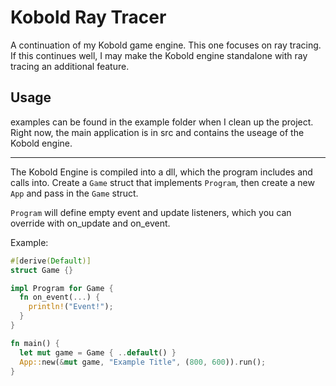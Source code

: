 # Kobold Ray Tracer

A continuation of my Kobold game engine. This one focuses on ray tracing. If this continues well, I may make the Kobold engine standalone with ray tracing an additional feature.

## Usage

examples can be found in the example folder when I clean up the project. Right now, the main application is in src and contains the useage of the Kobold engine.

---

The Kobold Engine is compiled into a dll, which the program includes and calls into. Create a `Game` struct that implements `Program`, then create a new `App` and pass in the `Game` struct.

`Program` will define empty event and update listeners, which you can override with on_update and on_event.

Example:

```rust
#[derive(Default)]
struct Game {}

impl Program for Game {
  fn on_event(...) {
    println!("Event!");
  }
}

fn main() {
  let mut game = Game { ..default() }
  App::new(&mut game, "Example Title", (800, 600)).run();
}
```
